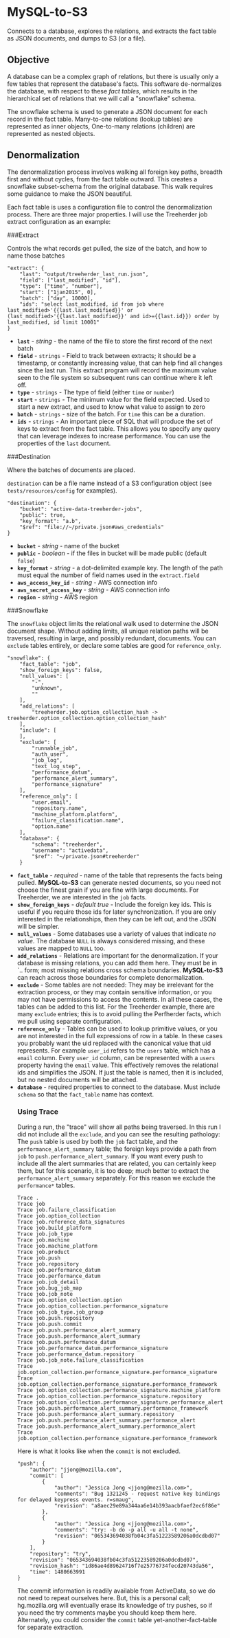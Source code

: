 # MySQL-to-S3
Connects to a database, explores the relations, and extracts the fact table 
as JSON documents, and dumps to S3 (or a file).

## Objective
A database can be a complex graph of relations, but there is usually only a 
few tables that represent the database's facts. This software de-normalizes 
the database, with respect to these *fact tables*, which results in the 
hierarchical set of relations that we will call a "snowflake" schema.

The snowflake schema is used to generate a JSON document for each record in the 
fact table. Many-to-one relations (lookup tables) are represented as inner 
objects, One-to-many relations (children) are represented as nested objects.


## Denormalization

The denormalization process involves walking all foreign key paths, breadth first and without cycles, from the fact table outward.  This creates a snowflake subset-schema from the original database. This walk requires some guidance to make the JSON beautiful.

Each fact table is uses a configuration file to control the denormalization process. There are three major properties.  I will use the Treeherder job extract configuration as an example:  
 
###Extract

Controls the what records get pulled, the size of the batch, and how to name those batches

	"extract": {
		"last": "output/treeherder_last_run.json",
		"field": ["last_modified", "id"],
		"type": ["time", "number"],
		"start": ["1jan2015", 0],
		"batch": ["day", 10000],
		"ids": "select last_modified, id from job where last_modified>'{{last.last_modified}}' or (last_modified>'{{last.last_modified}}' and id>={{last.id}}) order by last_modified, id limit 10001"
	}

* **`last`** - *string* - the name of the file to store the first record of the next batch
* **`field`** - `strings` - Field to track between extracts; it should be a timestamp, or constantly increasing value, that can help find all changes since the last run. This extract program will record the maximum value seen to the file system so subsequent runs can continue where it left off.
* **`type`** - `strings` - The type of field (either `time` or `number`)
* **`start`** - `strings` - The minimum value for the field expected. Used to start a new extract, and used to know what value to assign to zero
* **`batch`** - `strings` - size of the batch. For `time` this can be a duration.
* **`ids`** - `strings` - An important piece of SQL that will produce the set of keys to extract from the fact table.  This allows you to specify any query that can leverage indexes to increase performance. You can use the properties of the `last` document.

###Destination

Where the batches of documents are placed. 


`destination` can be a file name instead of a S3 configuration object (see `tests/resources/config` for examples).

	"destination": {
		"bucket": "active-data-treeherder-jobs",
		"public": true,
		"key_format": "a.b",
		"$ref": "file://~/private.json#aws_credentials"
	}

* **`bucket`** - *string* - name of the bucket 
* **`public`** - *boolean* - if the files in bucket will be made public (default `false`)
* **`key_format`** - *string* - a dot-delimited example key. The length of the path must equal the number of field names used in the `extract.field` 
* **`aws_access_key_id`** - *string* - AWS connection info
* **`aws_secret_access_key`** - *string* - AWS connection info 
* **`region`** - *string* - AWS region 

###Snowflake

The `snowflake` object limits the relational walk used to determine the JSON document shape. Without adding limits, all unique relation paths will be traversed, resulting in large, and possibly redundant, documents. You can `exclude` tables entirely, or declare some tables are good for `reference_only`.  

	"snowflake": {
		"fact_table": "job",
		"show_foreign_keys": false,
		"null_values": [
			"-",
			"unknown",
			""
		],
		"add_relations": [
			"treeherder.job.option_collection_hash -> treeherder.option_collection.option_collection_hash"
		],
		"include": [
		],
		"exclude": [
			"runnable_job",
			"auth_user",
			"job_log",
			"text_log_step",
			"performance_datum",
			"performance_alert_summary",
			"performance_signature"
		],
		"reference_only": [
			"user.email",
			"repository.name",
			"machine_platform.platform",
			"failure_classification.name",
			"option.name"
		],
		"database": {
			"schema": "treeherder",
			"username": "activedata",
			"$ref": "~/private.json#treeherder"
		}

* **`fact_table`** - *required* - name of the table that represents the facts being pulled. **MySQL-to-S3** can generate nested documents, so you need not choose the finest grain if you are fine with large documents.  For Treeherder, we are interested in the `job` facts.
* **`show_foreign_keys`** - *default true* - Include the foreign key ids. This is useful if you require those ids for later synchronization. If you are only interested in the relationships, then they can be left out, and the JSON will be simpler.
* **`null_values`** - Some databases use a variety of values that indicate *no value*. The database `NULL` is always considered missing, and these values are mapped to `NULL` too.
* **`add_relations`** -  Relations are important for the denormalization. If your database is missing relations, you can add them here. They must be in `<schema>.<table>.<column> form; most missing relations cross schema boundaries.  **MySQL-to-S3** can reach across those boundaries for complete denormalization.
* **`exclude`** - Some tables are not needed: They may be irrelevant for the extraction process, or they may contain sensitive information, or you may not have permissions to access the contents. In all these cases, the tables can be added to this list. For the Treeherder example, there are many `exclude` entries; this is to avoid pulling the Perfherder facts, which we pull using separate configuration.
* **`reference_only`** - Tables can be used to lookup primitive values, or you are not interested in the full expressions of row in a table. In these cases you probably want the uid replaced with the canonical value that uid represents.  For example `user_id` refers to the `users` table, which has a `email` column. Every `user_id` column, can be represented with a `users` property having the `email` value. This effectively removes the relational ids and simplifies the JSON.  If just the table is named, then it is included, but no nested documents will be attached.   
* **`database`** - required properties to connect to the database. Must include `schema` so that the `fact_table` name has context.
	
	
### Using Trace 

During a run, the "trace" will show all paths being traversed.  In this run I did not include all the `exclude`, and you can see the resulting pathology: The `push` table is used by both the `job` fact table, and the `performance_alert_summary` table; the foreign keys provide a path from `job` to `push.performance_alert_summary`.  If you want every push to include all the alert summaries that are related, you can certainly keep them, but for this scenario, it is too deep; much better to extract the `performance_alert_summary` separately.  For this reason we exclude the `performance*` tables.

	Trace .
	Trace job
	Trace job.failure_classification
	Trace job.option_collection
	Trace job.reference_data_signatures
	Trace job.build_platform
	Trace job.job_type
	Trace job.machine
	Trace job.machine_platform
	Trace job.product
	Trace job.push
	Trace job.repository
	Trace job.performance_datum
	Trace job.performance_datum
	Trace job.job_detail
	Trace job.bug_job_map
	Trace job.job_note
	Trace job.option_collection.option
	Trace job.option_collection.performance_signature
	Trace job.job_type.job_group
	Trace job.push.repository
	Trace job.push.commit
	Trace job.push.performance_alert_summary
	Trace job.push.performance_alert_summary
	Trace job.push.performance_datum
	Trace job.performance_datum.performance_signature
	Trace job.performance_datum.repository
	Trace job.job_note.failure_classification
	Trace job.option_collection.performance_signature.performance_signature
	Trace job.option_collection.performance_signature.performance_framework
	Trace job.option_collection.performance_signature.machine_platform
	Trace job.option_collection.performance_signature.repository
	Trace job.option_collection.performance_signature.performance_alert
	Trace job.push.performance_alert_summary.performance_framework
	Trace job.push.performance_alert_summary.repository
	Trace job.push.performance_alert_summary.performance_alert
	Trace job.push.performance_alert_summary.performance_alert
	Trace job.option_collection.performance_signature.performance_framework
	
Here is what it looks like when the `commit` is not excluded.

    "push": {
        "author": "jjong@mozilla.com",
        "commit": [
            {
                "author": "Jessica Jong <jjong@mozilla.com>",
                "comments": "Bug 1321245 - request native key bindings for delayed keypress events. r=smaug",
                "revision": "a8aec29e89a344aa6e14b393aacbfaef2ec6f86e"
            },
            {
                "author": "Jessica Jong <jjong@mozilla.com>",
                "comments": "try: -b do -p all -u all -t none",
                "revision": "065343694038fb04c3fa51223589206a0dcdbd07"
            }
        ],
        "repository": "try",
        "revision": "065343694038fb04c3fa51223589206a0dcdbd07",
        "revision_hash": "1d86ae4d89624716f7e25776734fecd20743da56",
        "time": 1480663991
    }

The commit information is readily available from ActiveData, so we do not need to repeat ourselves here. But, this is a personal call; hg.mozilla.org will eventually erase its knowledge of try pushes, so if you need the try comments maybe you should keep them here.  Alternately, you could consider the `commit` table yet-another-fact-table for separate extraction.  
